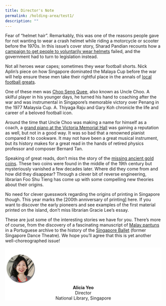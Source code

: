 ```yaml
---
title: Director's Note
permalink: /holding-area/test1/
description: ""
---
```

Fear of “helmet hair”. Remarkably, this was one of the reasons people gave for not wanting to wear a crash helmet while riding a motorcycle or scooter before the 1970s. In this issue’s cover story, Sharad Pandian recounts how a [campaign to get people to voluntarily wear helmets](/vol-19/issue-3/oct-dec-2023/crash-helmets-mandatory/) failed, and the government had to turn to legislation instead.&nbsp;

Not all heroes wear capes; sometimes they wear football shorts. Nick Aplin’s piece on how Singapore dominated the Malaya Cup before the war will help ensure these men take their rightful place in the annals of [local football greats](/vol-19/issue-3/oct-dec-2023/malaya-cup-football-heroes/).

One of these men was [Choo Seng Quee](/vol-19/issue-3/oct-dec-2023/choo-seng-quee-football-coach/), also known as Uncle Choo. A skilful player in his younger days, he turned his hand to coaching after the war and was instrumental in Singapore’s memorable victory over Penang in the 1977 Malaysia Cup. A. Thiyaga Raju and Gary Koh chronicle the life and career of a beloved football icon.

Around the time that Uncle Choo was making a name for himself as a coach, a [grand piano at the Victoria Memorial Hall](/vol-19/issue-3/oct-dec-2023/chappell-steinway-piano/) was gaining a reputation as well, but not in a good way. It was so bad that a renowned pianist compared it to cookware. It may not have been a great musical instrument, but its history makes for a great read in the hands of retired physics professor and composer Bernard Tan.

Speaking of great reads, don’t miss the story of the [missing ancient gold coins](/vol-19/issue-3/oct-dec-2023/acehnese-chinese-gold-coins/). These two coins were found in the middle of the 19th century but mysteriously vanished a few decades later. Where did they come from and how did they disappear? Through a clever bit of reverse engineering, librarian Foo Shu Tieng has come up with some compelling new theories about their origins.&nbsp;

No need for clever guesswork regarding the origins of printing in Singapore though. This year marks the [200th anniversary of printing] here. If you want to discover the early pioneers and see examples of the first material printed on the island, don’t miss librarian Gracie Lee’s essay.

These are just some of the interesting stories we have for you. There’s more of course, from the discovery of a fascinating manuscript of [Malay pantuns](/vol-19/issue-3/oct-dec-2023/malay-portuguese-pantuns/) in a Portuguese archive to the history of the [Singapore Ballet](/vol-19/issue-3/oct-dec-2023/singapore-dance-theatre-ballet/) (former Singapore Dance Theatre). We hope you’ll agree that this is yet another well-choreographed issue!


<div style="background-color: white;">
<br>
<img src="/images/vol-17-issue-3/Director.png" style="width: 100px; height: 100px;">
<center><b>Alicia Yeo</b><br>Director<br>National Library, Singapore</center>
</div>